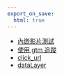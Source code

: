 ```yaml
---
export_on_save:
  html: true
---
```


- [內嵌影片測試](video.html)
- [使用 gtm 追蹤](helloworld_gtm.html)
- [click_url](click_url.html)
- [dataLayer](dataLayer.html)
